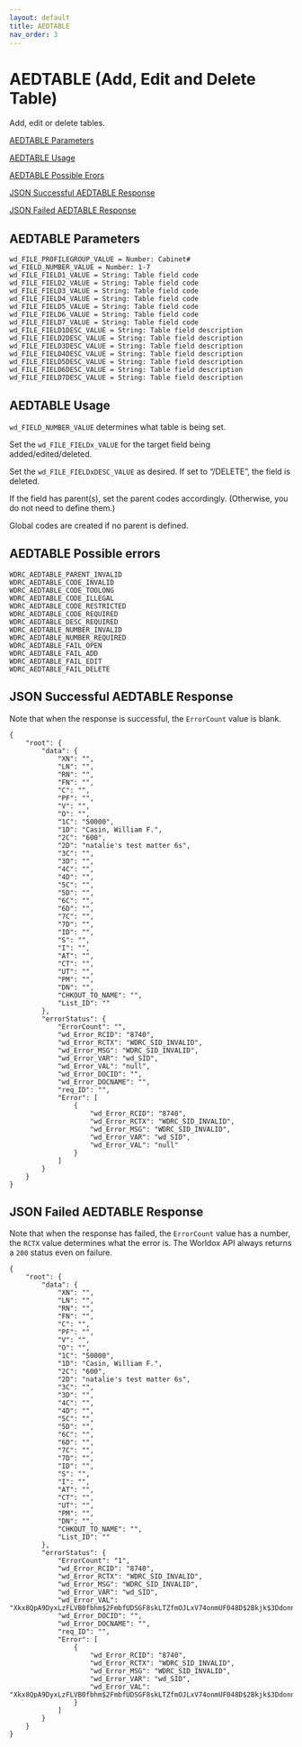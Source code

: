 ```yaml
---
layout: default
title: AEDTABLE
nav_order: 3
---
```


AEDTABLE (Add, Edit and Delete Table)
=====================================

Add, edit or delete tables.

[AEDTABLE Parameters](#aedtable-parameters)

[AEDTABLE Usage](#aedtable-usage)

[AEDTABLE Possible Erors](#aedtable-possible-errors)

[JSON Successful AEDTABLE Response](#json-successful-aedtable-response)

[JSON Failed AEDTABLE Response](#json-failed-aedtable-response)

## AEDTABLE Parameters

```
wd_FILE_PROFILEGROUP_VALUE = Number: Cabinet#
wd_FIELD_NUMBER_VALUE = Number: 1-7
wd_FILE_FIELD1_VALUE = String: Table field code
wd_FILE_FIELD2_VALUE = String: Table field code
wd_FILE_FIELD3_VALUE = String: Table field code
wd_FILE_FIELD4_VALUE = String: Table field code
wd_FILE_FIELD5_VALUE = String: Table field code
wd_FILE_FIELD6_VALUE = String: Table field code
wd_FILE_FIELD7_VALUE = String: Table field code
wd_FILE_FIELD1DESC_VALUE = String: Table field description
wd_FILE_FIELD2DESC_VALUE = String: Table field description
wd_FILE_FIELD3DESC_VALUE = String: Table field description
wd_FILE_FIELD4DESC_VALUE = String: Table field description
wd_FILE_FIELD5DESC_VALUE = String: Table field description
wd_FILE_FIELD6DESC_VALUE = String: Table field description
wd_FILE_FIELD7DESC_VALUE = String: Table field description
```

## AEDTABLE Usage

`wd_FIELD_NUMBER_VALUE` determines what table is being set.

Set the `wd_FILE_FIELDx_VALUE` for the target field being added/edited/deleted.

Set the `wd_FILE_FIELDxDESC_VALUE` as desired. If set to “/DELETE”, the field is deleted.

If the field has parent(s), set the parent codes accordingly. (Otherwise, you do not need to define them.)

Global codes are created if no parent is defined.

## AEDTABLE Possible errors
```
WDRC_AEDTABLE_PARENT_INVALID
WDRC_AEDTABLE_CODE_INVALID
WDRC_AEDTABLE_CODE_TOOLONG
WDRC_AEDTABLE_CODE_ILLEGAL
WDRC_AEDTABLE_CODE_RESTRICTED
WDRC_AEDTABLE_CODE_REQUIRED
WDRC_AEDTABLE_DESC_REQUIRED
WDRC_AEDTABLE_NUMBER_INVALID
WDRC_AEDTABLE_NUMBER_REQUIRED
WDRC_AEDTABLE_FAIL_OPEN
WDRC_AEDTABLE_FAIL_ADD
WDRC_AEDTABLE_FAIL_EDIT
WDRC_AEDTABLE_FAIL_DELETE

```

## JSON Successful AEDTABLE Response
Note that when the response is successful, the `ErrorCount` value is blank. 

```
{
    "root": {
        "data": {
            "XN": "",
            "LN": "",
            "RN": "",
            "FN": "",
            "C": "",
            "PF": "",
            "V": "",
            "O": "",
            "1C": "50000",
            "1D": "Casin, William F.",
            "2C": "600",
            "2D": "natalie's test matter 6s",
            "3C": "",
            "3D": "",
            "4C": "",
            "4D": "",
            "5C": "",
            "5D": "",
            "6C": "",
            "6D": "",
            "7C": "",
            "7D": "",
            "ID": "",
            "S": "",
            "I": "",
            "AT": "",
            "CT": "",
            "UT": "",
            "PM": "",
            "DN": "",
            "CHKOUT_TO_NAME": "",
            "List_ID": ""
        },
        "errorStatus": {
            "ErrorCount": "",
            "wd_Error_RCID": "8740",
            "wd_Error_RCTX": "WDRC_SID_INVALID",
            "wd_Error_MSG": "WDRC_SID_INVALID",
            "wd_Error_VAR": "wd_SID",
            "wd_Error_VAL": "null",
            "wd_Error_DOCID": "",
            "wd_Error_DOCNAME": "",
            "req_ID": "",
            "Error": [
                {
                    "wd_Error_RCID": "8740",
                    "wd_Error_RCTX": "WDRC_SID_INVALID",
                    "wd_Error_MSG": "WDRC_SID_INVALID",
                    "wd_Error_VAR": "wd_SID",
                    "wd_Error_VAL": "null"
                }
            ]
        }
    }
}
```

## JSON Failed AEDTABLE Response
Note that when the response has failed, the `ErrorCount` value has a number, the `RCTX` value determines what the error is. The Worldox API always returns a `200` status even on failure.  

```
{
    "root": {
        "data": {
            "XN": "",
            "LN": "",
            "RN": "",
            "FN": "",
            "C": "",
            "PF": "",
            "V": "",
            "O": "",
            "1C": "50000",
            "1D": "Casin, William F.",
            "2C": "600",
            "2D": "natalie's test matter 6s",
            "3C": "",
            "3D": "",
            "4C": "",
            "4D": "",
            "5C": "",
            "5D": "",
            "6C": "",
            "6D": "",
            "7C": "",
            "7D": "",
            "ID": "",
            "S": "",
            "I": "",
            "AT": "",
            "CT": "",
            "UT": "",
            "PM": "",
            "DN": "",
            "CHKOUT_TO_NAME": "",
            "List_ID": ""
        },
        "errorStatus": {
            "ErrorCount": "1",
            "wd_Error_RCID": "8740",
            "wd_Error_RCTX": "WDRC_SID_INVALID",
            "wd_Error_MSG": "WDRC_SID_INVALID",
            "wd_Error_VAR": "wd_SID",
            "wd_Error_VAL": "Xkx8QpA9DyxLzFLVB0fbhm$2FmbfUDSGF8skLTZfmOJLxV74onmUF048D$2Bkjk$3Ddonna",
            "wd_Error_DOCID": "",
            "wd_Error_DOCNAME": "",
            "req_ID": "",
            "Error": [
                {
                    "wd_Error_RCID": "8740",
                    "wd_Error_RCTX": "WDRC_SID_INVALID",
                    "wd_Error_MSG": "WDRC_SID_INVALID",
                    "wd_Error_VAR": "wd_SID",
                    "wd_Error_VAL": "Xkx8QpA9DyxLzFLVB0fbhm$2FmbfUDSGF8skLTZfmOJLxV74onmUF048D$2Bkjk$3Ddonna"
                }
            ]
        }
    }
}
```
